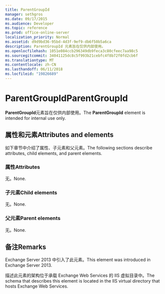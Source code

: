 ```yaml
---
title: ParentGroupId
manager: sethgros
ms.date: 09/17/2015
ms.audience: Developer
ms.topic: reference
ms.prod: office-online-server
localization_priority: Normal
ms.assetid: d9d9bd36-95bd-4d3f-9ef9-db6f50b5a6ca
description: ParentGroupId 元素旨在仅供内部使用。
ms.openlocfilehash: 1051e084ccb296349db9feca3c80cfeec7aa98c5
ms.sourcegitcommit: 34041125dc8c5f993b21cebfc4f8b72f0fd2cb6f
ms.translationtype: MT
ms.contentlocale: zh-CN
ms.lasthandoff: 06/11/2018
ms.locfileid: "19826689"
---
```

# <a name="parentgroupid"></a><span data-ttu-id="342bc-103">ParentGroupId</span><span class="sxs-lookup"><span data-stu-id="342bc-103">ParentGroupId</span></span>

<span data-ttu-id="342bc-104">**ParentGroupId**元素旨在仅供内部使用。</span><span class="sxs-lookup"><span data-stu-id="342bc-104">The **ParentGroupId** element is intended for internal use only.</span></span> 

## <a name="attributes-and-elements"></a><span data-ttu-id="342bc-105">属性和元素</span><span class="sxs-lookup"><span data-stu-id="342bc-105">Attributes and elements</span></span>

<span data-ttu-id="342bc-106">如下章节中介绍了属性、子元素和父元素。</span><span class="sxs-lookup"><span data-stu-id="342bc-106">The following sections describe attributes, child elements, and parent elements.</span></span>
  
### <a name="attributes"></a><span data-ttu-id="342bc-107">属性</span><span class="sxs-lookup"><span data-stu-id="342bc-107">Attributes</span></span>

<span data-ttu-id="342bc-108">无。</span><span class="sxs-lookup"><span data-stu-id="342bc-108">None.</span></span>
  
### <a name="child-elements"></a><span data-ttu-id="342bc-109">子元素</span><span class="sxs-lookup"><span data-stu-id="342bc-109">Child elements</span></span>

<span data-ttu-id="342bc-110">无。</span><span class="sxs-lookup"><span data-stu-id="342bc-110">None.</span></span>
  
### <a name="parent-elements"></a><span data-ttu-id="342bc-111">父元素</span><span class="sxs-lookup"><span data-stu-id="342bc-111">Parent elements</span></span>

<span data-ttu-id="342bc-112">无。</span><span class="sxs-lookup"><span data-stu-id="342bc-112">None.</span></span>
  
## <a name="remarks"></a><span data-ttu-id="342bc-113">备注</span><span class="sxs-lookup"><span data-stu-id="342bc-113">Remarks</span></span>

<span data-ttu-id="342bc-114">Exchange Server 2013 中引入了此元素。</span><span class="sxs-lookup"><span data-stu-id="342bc-114">This element was introduced in Exchange Server 2013.</span></span>
  
<span data-ttu-id="342bc-115">描述此元素的架构位于承载 Exchange Web Services 的 IIS 虚拟目录中。</span><span class="sxs-lookup"><span data-stu-id="342bc-115">The schema that describes this element is located in the IIS virtual directory that hosts Exchange Web Services.</span></span>
  

